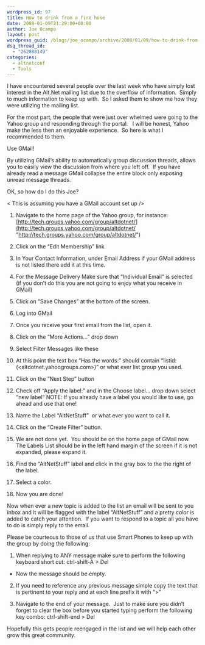 ```yaml
---
wordpress_id: 97
title: How to drink from a fire hose
date: 2008-01-09T21:29:00+00:00
author: Joe Ocampo
layout: post
wordpress_guid: /blogs/joe_ocampo/archive/2008/01/09/how-to-drink-from-a-fire-hose.aspx
dsq_thread_id:
  - "262088149"
categories:
  - altnetconf
  - Tools
---
```

I have encountered several people over the last week who have simply lost interest in the Alt.Net mailing list due to the overflow of information.&nbsp; Simply to much information to keep up with.&nbsp; So I asked them to show me how they were utilizing the mailing list.


  


For the most part, the&nbsp;people that were just over whelmed were going to the Yahoo group and responding through the portal.&nbsp;&nbsp; I will be honest, Yahoo make the less then an enjoyable experience.&nbsp; So here is what I recommended to them.


  


Use GMail!


  


By utilizing GMail&#8217;s ability to automatically group discussion threads, allows you to easily view the discussion from where you left off.&nbsp; If you have already read a message GMail collapse the entire block only exposing unread message threads.


  


OK, so how do I do this Joe?


  


< This is assuming you have a GMail account set up />


  



  


  1. Navigate to the home page of the Yahoo group, for instance: [http://tech.groups.yahoo.com/group/altdotnet/](http://tech.groups.yahoo.com/group/altdotnet/ "http://tech.groups.yahoo.com/group/altdotnet/")

  


  2. Click on the &#8220;Edit Membership&#8221; link

  


  3. In Your Contact Information, under Email Address if your GMail address is not listed there add it at this time.

  


  4. For the Message Delivery Make sure that &#8220;Individual Email&#8221; is selected (if you don&#8217;t do this you are not going to enjoy what you receive in GMail)

  


  5. Click on &#8220;Save Changes&#8221; at the bottom of the screen.

  


  6. Log into GMail

  


  7. Once you receive your first email from the list, open it.

  


  8. Click on the &#8220;More Actions&#8230;&#8221; drop down

  


  9. Select Filter Messages like these

  


 10. At this point the text box &#8220;Has the words:&#8221; should contain &#8220;listid:(<altdotnet.yahoogroups.com>)&#8221; or what ever list group you used.

  


 11. Click on the &#8220;Next Step&#8221; button

  


 12. Check off &#8220;Apply the label:&#8221; and in the Choose label&#8230; drop down select &#8220;new label&#8221; NOTE: If you already have a label you would like to use, go ahead and use that one!

  


 13. Name the Label &#8220;AltNetStuff&#8221;&nbsp; or what ever you want to call it.

  


 14. Click on the &#8220;Create Filter&#8221; button.

  


 15. We are not done yet.&nbsp; You should be on the home page&nbsp;of GMail now.&nbsp; The Labels List should be in the left hand margin of the screen if it is not expanded, please expand it.

  


 16. Find the &#8220;AltNetStuff&#8221; label and click in the gray box to the the right of the label.

  


 17. Select a color.

  


 18. Now you are done!


  


Now when&nbsp;ever a new topic is added to the list an email will be sent to you inbox and it will be flagged with the label &#8220;AltNetStuff&#8221; and a pretty color is added to catch your attention.&nbsp; If you want to respond to a topic all you have to do is simply reply to the email.


  


Please be courteous to those of us that use Smart Phones to keep up with the group by doing the following:


  



  


  1. When replying to ANY message make sure to perform the following keyboard short cut: ctrl-shift-A > Del

  



  


  * Now the message should be empty.


  


  2. If you need to reference any&nbsp;previous message&nbsp;simple copy the text that is pertinent to your reply and at each line prefix it with &#8220;>&#8221;

  


  3. Navigate to the end of your message.&nbsp; Just to make sure you didn&#8217;t forget to clear the box before you started typing perform the following key combo: ctrl-shift-end > Del


  


Hopefully this gets people reengaged in the list and we will help each other grow this great community.
